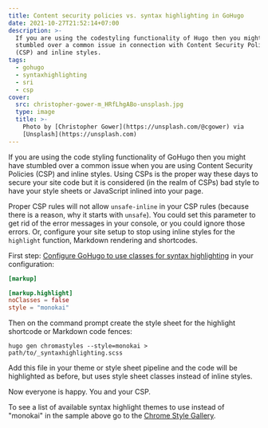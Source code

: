 ```yaml
---
title: Content security policies vs. syntax highlighting in GoHugo
date: 2021-10-27T21:52:14+07:00
description: >-
  If you are using the codestyling functionality of Hugo then you might have
  stumbled over a common issue in connection with Content Security Policies
  (CSP) and inline styles.
tags:
  - gohugo
  - syntaxhighlighting
  - sri
  - csp
cover:
  src: christopher-gower-m_HRfLhgABo-unsplash.jpg
  type: image
  title: >-
    Photo by [Christopher Gower](https://unsplash.com/@cgower) via
    [Unsplash](https://unsplash.com)
---
```


If you are using the code styling functionality of GoHugo then you might have stumbled over a common issue when you are using Content Security Policies (CSP) and inline styles. Using CSPs is the proper way these days to secure your site code but it is considered (in the realm of CSPs) bad style to have your style sheets or JavaScript inlined into your page.

Proper CSP rules will not allow `unsafe-inline` in your CSP rules (because there is a reason, why it starts with `unsafe`). You could set this parameter to get rid of the error messages in your console, or you could ignore those errors. Or, configure your site setup to stop using inline styles for the `highlight` function, Markdown rendering and shortcodes.

First step: [Configure GoHugo to use classes for syntax highlighting](https://gohugo.io/getting-started/configuration-markup#highlight) in your configuration:

```toml
[markup]

[markup.highlight]
noClasses = false
style = "monokai"

```

Then on the command prompt create the style sheet for the highlight shortcode or Markdown code fences:

```shell
hugo gen chromastyles --style=monokai > path/to/_syntaxhighlighting.scss
```

Add this file in your theme or style sheet pipeline and the code will be highlighted as before, but uses style sheet classes instead of inline styles.

Now everyone is happy. You and your CSP.

To see a list of available syntax highlight themes to use instead of "monokai" in the sample above go to the [Chrome Style Gallery](https://xyproto.github.io/splash/docs/longer/all.html).
